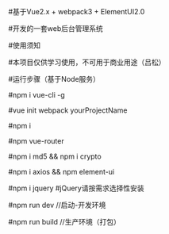 #基于Vue2.x + webpack3 + ElementUI2.0  

#开发的一套web后台管理系统  

#使用须知  

#本项目仅供学习使用，不可用于商业用途（吕松）

#运行步骤（基于Node服务）  

#npm i vue-cli -g  

#vue init webpack yourProjectName  

#npm i  

#npm vue-router  

#npm i md5 && npm i crypto  

#npm i axios && npm element-ui  

#npm i jquery   #jQuery请按需求选择性安装 

#npm run dev   //启动-开发环境  

#npm run build //生产环境（打包）   
